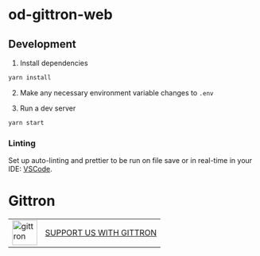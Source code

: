 # od-gittron-web

## Development

1. Install dependencies

```bash
yarn install
```

2. Make any necessary environment variable changes to `.env`

3. Run a dev server

```bash
yarn start
```

### Linting

Set up auto-linting and prettier to be run on file save or in real-time in your IDE:
[VSCode](https://marketplace.visualstudio.com/items?itemName=esbenp.prettier-vscode).

# Gittron

<table border="0"><tr>  <td><a href="https://gittron.me/bots/0x1f9be21c1f2c7695811193ed5f0ad024"><img src="https://s3.amazonaws.com/od-flat-svg/0x1f9be21c1f2c7695811193ed5f0ad024.png" alt="gittron" width="50"/></a></td><td><a href="https://gittron.me/bots/0x1f9be21c1f2c7695811193ed5f0ad024">SUPPORT US WITH GITTRON</a></td></tr></table>
